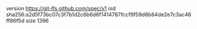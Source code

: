 version https://git-lfs.github.com/spec/v1
oid sha256:a2d5f73bc07c3f7b1d2c6b6d6f1414787fccf9f59d6b84de2e7c3ac46ff86f5d
size 1396
